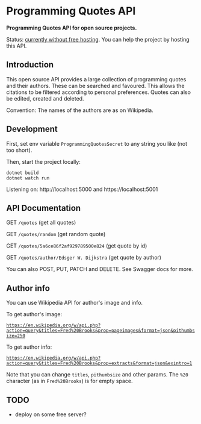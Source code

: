# Programming Quotes API

**Programming Quotes API for open source projects.**

Status: [currently without free hosting](https://github.com/mudroljub/programming-quotes-api/issues/54). You can help the project by hosting this API.

## Introduction

This open source API provides a large collection of programming quotes and their authors. These can be searched and favoured. This allows the citations to be filtered according to personal preferences. Quotes can also be edited, created and deleted. 

Convention: The names of the authors are as on Wikipedia.

## Development

First, set env variable `ProgrammingQuotesSecret` to any string you like (not too short).

Then, start the project locally:

```
dotnet build
dotnet watch run
```

Listening on: http://localhost:5000 and https://localhost:5001

## API Documentation

GET `/quotes` (get all quotes)

GET `/quotes/random` (get random quote)

GET `/quotes/5a6ce86f2af929789500e824` (get quote by id)

GET `/quotes/author/Edsger W. Dijkstra` (get quote by author)

You can also POST, PUT, PATCH and DELETE. See Swagger docs for more.

## Author info

You can use Wikipedia API for author's image and info. 

To get author's image:

[`https://en.wikipedia.org/w/api.php?action=query&titles=Fred%20Brooks&prop=pageimages&format=json&pithumbsize=250`](https://en.wikipedia.org/w/api.php?action=query&titles=Fred%20Brooks&prop=pageimages&format=json&pithumbsize=250)

To get author info:

[`https://en.wikipedia.org/w/api.php?action=query&titles=Fred%20Brooks&prop=extracts&format=json&exintro=1`](https://en.wikipedia.org/w/api.php?action=query&titles=Fred%20Brooks&prop=extracts&format=json&exintro=1)

Note that you can change `titles`, `pithumbsize` and other params. The `%20` character (as in `Fred%20Brooks`) is for empty space.

## TODO

- deploy on some free server?
